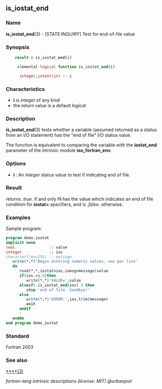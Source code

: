 ## is_iostat_end

### **Name**

**is_iostat_end**(3) - \[STATE:INQUIRY\] Test for end-of-file value

### **Synopsis**

```fortran
    result = is_iostat_end(i)
```

```fortran
     elemental logical function is_iostat_end(i)

      integer,intent(in) :: i
```

### **Characteristics**

- **i** is _integer_ of any kind
- the return value is a default _logical_

### **Description**

**is_iostat_end**(3) tests whether a variable (assumed returned as a status
from an I/O statement) has the "end of file" I/O status value.

The function is equivalent to comparing the variable with the
**iostat_end** parameter of the intrinsic module **iso_fortran_env**.

### **Options**

- **i**
  : An _integer_ status value to test if indicating end of file.

### **Result**

returns _.true._ if and only if**i** has the value
which indicates an end of file condition for **iostat=** specifiers, and is
_.false._ otherwise.

### **Examples**

Sample program:

```fortran
program demo_iostat
implicit none
real               :: value
integer            :: ios
character(len=256) :: message
   write(*,*)'Begin entering numeric values, one per line'
   do
      read(*,*,iostat=ios,iomsg=message)value
      if(ios.eq.0)then
         write(*,*)'VALUE=',value
      elseif( is_iostat_end(ios) ) then
         stop 'end of file. Goodbye!'
      else
         write(*,*)'ERROR:',ios,trim(message)
         exit
      endif
      !
   enddo
end program demo_iostat
```

### **Standard**

Fortran 2003

### **See also**

[\*\*\*\*(3)](#)

_fortran-lang intrinsic descriptions (license: MIT) \@urbanjost_
